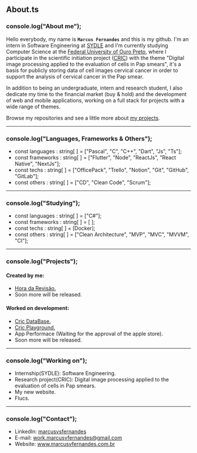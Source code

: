 ## About.ts

### console.log("About me");
Hello everybody, my name is **`Marcus Fernandes`** and this is my github. I'm an intern in Software Engineering at [SYDLE](https://www.sydle.com/) and I'm currently studying Computer Science at the [Federal University of Ouro Preto](https://ufop.br/), where I participate in the scientific initiation project ([CRIC](https://database.cric.com.br/)) with the theme "Digital image processing applied to the evaluation of cells in Pap smears", it's a basis for publicly storing data of cell images cervical cancer in order to support the analysis of cervical cancer in the Pap smear.

In addition to being an undergraduate, intern and research student, I also dedicate my time to the financial market (buy & hold) and the development of web and mobile applications, working on a full stack for projects with a wide range of themes.

Browse my repositories and see a little more about [my projects](https://github.com/marcusv77?tab=repositories).

---

### console.log("Languages, Frameworks & Others");

- const languages : string[ ] = ["Pascal", "C", "C++", "Dart", "Js", "Ts"];
- const frameworks : string[ ] = ["Flutter", "Node", "ReactJs", "React Native", "NextJs"];
- const techs : string[ ] = ["OfficePack", "Trello", "Notion", "Git", "GitHub", "GitLab"];
- const others : string[ ] = ["CD", "Clean Code", "Scrum"];

---

### console.log("Studying");

- const languages : string[ ] = ["C#"];
- const frameworks : string[ ] = [ ];
- const techs : string[ ] = [Docker];
- const others : string[ ] = ["Clean Architecture", "MVP", "MVC", "MVVM", "CI"];

---

### console.log("Projects");

#### Created by me:
- [Hora da Revisão.](https://horadarevisao.herokuapp.com/)  
- Soon more will be released.

#### Worked on development:
- [Cric DataBase.](https://database.cric.com.br/)
- [Cric Playground.](https://playground.database.cric.com.br/)
- App Performace (Waiting for the approval of the apple store).
- Soon more will be released.

---

### console.log("Working on");
- Internship(SYDLE): Software Engineering.
- Research project(CRIC): Digital image processing applied to the evaluation of cells in Pap smears.
- My new website.
- Flucs.

---

### console.log("Contact");
- LinkedIn: <a href="https://www.linkedin.com/in/marcusvsfernandes/" target="_blank">marcusvsfernandes</a>
- E-mail: <a href="mailto:work.marcusvfernandes@gmail.com">work.marcusvfernandes@gmail.com</a>
- Website: <a href="https://www.marcusvfernandes.com.br/">www.marcusvfernandes.com.br</a>
